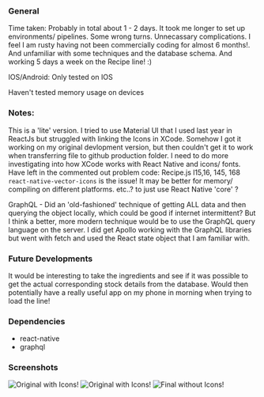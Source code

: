 ### General

Time taken: Probably in total about 1 - 2 days. It took me longer to set up environments/ pipelines. Some wrong turns. Unnecassary complications. I feel I am rusty having not been commercially coding for almost 6 months!. And unfamiliar with some techniques and the database schema. And working 5 days a week on the Recipe line! :)

IOS/Android: Only tested on IOS

Haven't tested memory usage on devices

### Notes:

This is a 'lite' version. I tried to use Material UI that I used last year in ReactJs but struggled with linking the Icons in XCode. Somehow I got it working on my original devlopment version, but then couldn't get it to work when transferring file to github production folder. I need to do more investigating into how XCode works with React Native and icons/ fonts. 
Have left in the commented out problem code: Recipe.js l15,16, 145, 168
```react-native-vector-icons``` is the issue!
It may be better for memory/ compiling on different platforms. etc..? to just use React Native 'core' ?

GraphQL - Did an 'old-fashioned' technique of getting ALL data and then querying the object locally, which could be good if internet intermittent? But I think a better, more modern technique would be to use the GraphQL query language on the server. I did get Apollo working with the GraphQL libraries but went with fetch and used the React state object that I am familiar with.

### Future Developments
It would be interesting to take the ingredients and see if it was possible to get the actual corresponding stock details from the database. Would then potentially have a really useful app on my phone in morning when trying to load the line!

### Dependencies
- react-native
- graphql

### Screenshots

![Original with Icons!](img/original-with-icons-1s.png "Original with Icons")
![Original with Icons!](img/original-with-icons-2s.png "Original with Icons")
![Final without Icons!](img/original-without-icons-3s.png "Original with Icons")